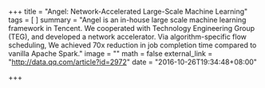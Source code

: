 +++
title = "Angel: Network-Accelerated Large-Scale Machine Learning"
tags = [
]
summary = "Angel is an in-house large scale machine learning framework in Tencent. We cooperated with Technology Engineering Group (TEG), and developed a network accelerator. Via algorithm-specific flow scheduling, We achieved 70x reduction in job completion time compared to vanilla Apache Spark."
image = ""
math = false
external_link = "http://data.qq.com/article?id=2972"
date = "2016-10-26T19:34:48+08:00"

+++
